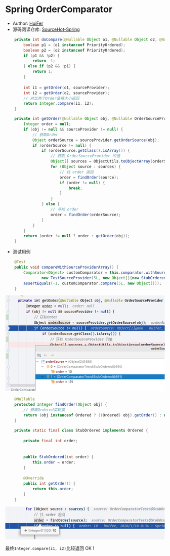 # Spring OrderComparator
- Author: [HuiFer](https://github.com/huifer)
- 源码阅读仓库: [SourceHot-Spring](https://github.com/SourceHot/spring-framework-read)


```java
    private int doCompare(@Nullable Object o1, @Nullable Object o2, @Nullable OrderSourceProvider sourceProvider) {
        boolean p1 = (o1 instanceof PriorityOrdered);
        boolean p2 = (o2 instanceof PriorityOrdered);
        if (p1 && !p2) {
            return -1;
        } else if (p2 && !p1) {
            return 1;
        }

        int i1 = getOrder(o1, sourceProvider);
        int i2 = getOrder(o2, sourceProvider);
        // 对比两个Order值得大小返回
        return Integer.compare(i1, i2);
    }

```

```java
    private int getOrder(@Nullable Object obj, @Nullable OrderSourceProvider sourceProvider) {
        Integer order = null;
        if (obj != null && sourceProvider != null) {
            // 获取Order
            Object orderSource = sourceProvider.getOrderSource(obj);
            if (orderSource != null) {
                if (orderSource.getClass().isArray()) {
                    // 获取 OrderSourceProvider 的值
                    Object[] sources = ObjectUtils.toObjectArray(orderSource);
                    for (Object source : sources) {
                        // 找 order 返回
                        order = findOrder(source);
                        if (order != null) {
                            break;
                        }
                    }
                } else {
                    // 寻找 order
                    order = findOrder(orderSource);
                }
            }
        }
        return (order != null ? order : getOrder(obj));
    }

```

- 测试用例
```java
    @Test
    public void compareWithSourceProviderArray() {
        Comparator<Object> customComparator = this.comparator.withSourceProvider(
                new TestSourceProvider(5L, new Object[]{new StubOrdered(10), new StubOrdered(-25)}));
        assertEquals(-1, customComparator.compare(5L, new Object()));
    }

```

![image-20200116141838601](/images/spring/image-20200116141838601.png)



```java
    @Nullable
    protected Integer findOrder(Object obj) {
        // 获取Ordered实现类
        return (obj instanceof Ordered ? ((Ordered) obj).getOrder() : null);
    }

```

```java
    private static final class StubOrdered implements Ordered {

        private final int order;


        public StubOrdered(int order) {
            this.order = order;
        }

        @Override
        public int getOrder() {
            return this.order;
        }
    }

```

![image-20200116141932486](/images/spring/image-20200116141932486.png)



最终`Integer.compare(i1, i2)`比较返回 OK ! 